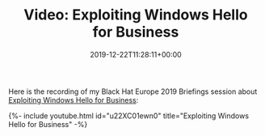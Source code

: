 ﻿---
ref: video-black-hat-europe-2019-talk
title: 'Video: Exploiting Windows Hello for&nbsp;Business'
date: '2019-12-22T11:28:11+00:00'
layout: post
permalink: /en/video-black-hat-europe-2019-talk/
image: /assets/images/blackhat_2019_michael.jpg
lang: en
tags:
    - 'Active Directory'
    - PowerShell
    - Security
    - Video
---

Here is&nbsp;the&nbsp;recording of&nbsp;my Black Hat Europe 2019 Briefings session about [Exploiting Windows Hello for&nbsp;Business](https://www.blackhat.com/eu-19/briefings/schedule/#exploiting-windows-hello-for-business-17260):

{%- include youtube.html id="u22XC01ewn0" title="Exploiting Windows Hello for Business" -%}
